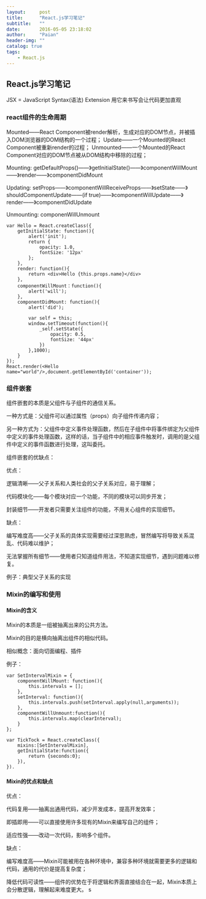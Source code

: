 ```yaml
---
layout:     post
title:      "React.js学习笔记"
subtitle:   ""
date:       2016-05-05 23:18:02
author:     "Paian"
header-img: ""
catalog: true
tags:
    - React.js
---
```


## React.js学习笔记

JSX = JavaScript Syntax(语法) Extension 用它来书写会让代码更加直观


### react组件的生命周期

Mounted——React Component被render解析，生成对应的DOM节点，并被插入DOM浏览器的DOM结构的一个过程；
Update——一个Mounted的React Component被重新render的过程；
Unmounted——一个Mounted的React Component对应的DOM节点被从DOM结构中移除的过程；

Mounting:
getDefaultProps()——》getInitialState()——》componentWillMount——》render——》componentDidMount

Updating:
setProps——》componentWillReceiveProps——》setState——》shouldComponentUpdate——(if true)——》componentWillUpdate——》render——》componentDidUpdate

Unmounting:
componenWillUnmount

```
var Hello = React.createClass({
    getInitialState: function(){
        alert('init');
        return {
            opacity: 1.0,
            fontSize: '12px'
        };
    },
    render: function(){
        return <div>Hello {this.props.name}</div>
    },
    componentWillMount：function(){
        alert('will');
    },
    componentDidMount: function(){
        alert('did');

        var self = this;
        window.setTimeout(function(){
            _self.setState({
                opacity: 0.5,
                fontSize: '44px'
            })
        },1000);
    }
});
React.render(<Hello name="world"/>,document.getElementById('container'));
```

### 组件嵌套

组件嵌套的本质是父组件与子组件的通信关系。

一种方式是：父组件可以通过属性（props）向子组件传递内容；

另一种方式为：父组件中定义事件处理函数，然后在子组件中将事件绑定为父组件中定义的事件处理函数，这样的话，当子组件中的相应事件触发时，调用的是父组件中定义的事件函数进行处理，这叫委托。

组件嵌套的优缺点：

优点：

逻辑清晰——父子关系和人类社会的父子关系对应，易于理解；

代码模块化——每个模块对应一个功能，不同的模块可以同步开发；

封装细节——开发者只需要关注组件的功能，不用关心组件的实现细节。

缺点：

编写难度高——父子关系的具体实现需要经过深思熟虑，冒然编写将导致关系混乱、代码难以维护；

无法掌握所有细节——使用者只知道组件用法，不知道实现细节，遇到问题难以修复。

例子：典型父子关系的实现

### Mixin的编写和使用

#### Mixin的含义

Mixin的本质是一组被抽离出来的公共方法。

Mixin的目的是横向抽离出组件的相似代码。

相似概念：面向切面编程、插件

例子：
```
var SetIntervalMixin = {
    componentWillMount: function(){
        this.intervals = [];
    },
    setInterval: function(){
        this.intervals.push(setInterval.apply(null,arguments));
    },
    componentWillUnmount:function(){
        this.intervals.map(clearInterval);
    }
};

var TickTock = React.createClass({
    mixins:[SetIntervalMixin],
    getInitialState:function({
        return {seconds:0};
    }),
}).
```
#### Mixin的优点和缺点

优点：

代码复用——抽离出通用代码，减少开发成本，提高开发效率；

即插即用——可以直接使用许多现有的Mixin来编写自己的组件；

适应性强——改动一次代码，影响多个组件。

缺点：

编写难度高——Mixin可能被用在各种环境中，兼容多种环境就需要更多的逻辑和代码，通用的代价是提高复杂度；

降低代码可读性——组件的优势在于将逻辑和界面直接结合在一起，Mixin本质上会分散逻辑，理解起来难度更大。
s


